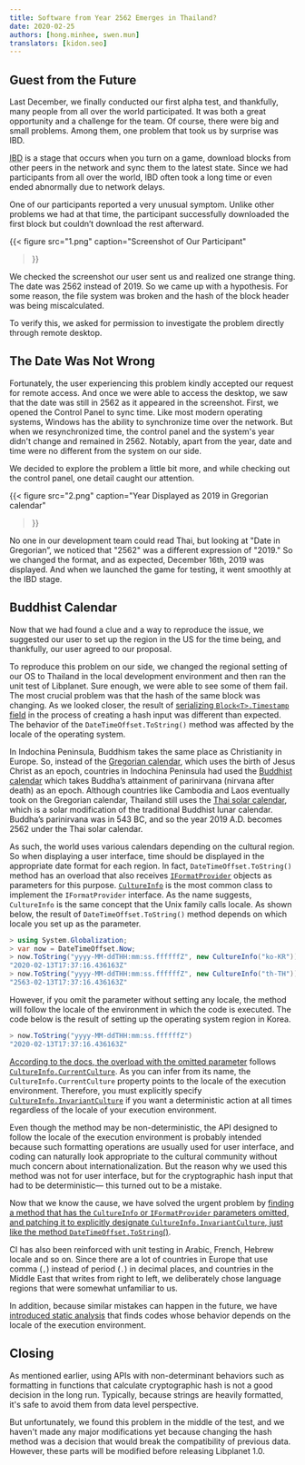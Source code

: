 ```yaml
---
title: Software from Year 2562 Emerges in Thailand?
date: 2020-02-25
authors: [hong.minhee, swen.mun]
translators: [kidon.seo]
---
```

## Guest from the Future

Last December, we finally conducted our first alpha test, and thankfully, many people from all over the world participated. It was both a great opportunity and a challenge for the team. Of course, there were big and small problems. Among them, one problem that took us by surprise was IBD.

<abbr title="initial block download">IBD</abbr> is a stage that occurs when you turn on a game, download blocks from other peers in the network and sync them to the latest state. Since we had participants from all over the world, IBD often took a long time or even ended abnormally due to network delays.

One of our participants reported a very unusual symptom. Unlike other problems we had at that time, the participant successfully downloaded the first block but couldn’t download the rest afterward.

{{<
figure
  src="1.png"
  caption="Screenshot of Our Participant"
>}}

We checked the screenshot our user sent us and realized one strange thing. The date was 2562 instead of 2019. So we came up with a hypothesis. For some reason, the file system was broken and the hash of the block header was being miscalculated.

To verify this, we asked for permission to investigate the problem directly through remote desktop.


## The Date Was Not Wrong

Fortunately, the user experiencing this problem kindly accepted our request for remote access. And once we were able to access the desktop, we saw that the date was still in 2562 as it appeared in the screenshot. First, we opened the Control Panel to sync time. Like most modern operating systems, Windows has the ability to synchronize time over the network. But when we resynchronized time, the control panel and the system's year didn't change and remained in 2562. Notably, apart from the year, date and time were no different from the system on our side.

We decided to explore the problem a little bit more, and while checking out the control panel, one detail caught our attention.

{{<
figure
  src="2.png"
  caption="Year Displayed as 2019 in Gregorian calendar"
>}}

No one in our development team could read Thai, but looking at "Date in Gregorian”, we noticed that "2562" was a different expression of "2019." So we changed the format, and as expected, December 16th, 2019 was displayed. And when we launched the game for testing, it went smoothly at the IBD stage.

## Buddhist Calendar

Now that we had found a clue and a way to reproduce the issue, we suggested our user to set up the region in the US for the time being, and thankfully, our user agreed to our proposal.

To reproduce this problem on our side, we changed the regional setting of our OS to Thailand in the local development environment and then ran the unit test of Libplanet. Sure enough, we were able to see some of them fail. The most crucial problem was that the hash of the same block was changing. As we looked closer, the result of [serializing `Block<T>.Timestamp` field][1] in the process of creating a hash input was different than expected. The behavior of the `DateTimeOffset.ToString()` method was affected by the locale of the operating system.

In Indochina Peninsula, Buddhism takes the same place as Christianity in Europe. So, instead of the [Gregorian calendar], which uses the birth of Jesus Christ as an epoch, countries in Indochina Peninsula had used the [Buddhist calendar] which takes Buddha’s attainment of parinirvana (nirvana after death) as an epoch. Although countries like Cambodia and Laos eventually took on the Gregorian calendar, Thailand still uses the [Thai solar calendar], which is a solar modification of the traditional Buddhist lunar calendar. Buddha’s parinirvana was in 543 BC, and so the year 2019 A.D. becomes 2562 under the Thai solar calendar.

As such, the world uses various calendars depending on the cultural region. So when displaying a user interface, time should be displayed in the appropriate date format for each region. In fact, `DateTimeOffset.ToString()` method has an overload that also receives [`IFormatProvider`][IFormatProvider] objects as parameters for this purpose. [`CultureInfo`][CultureInfo] is the most common class to implement the `IFormatProvider` interface. As the name suggests, `CultureInfo` is the same concept that the Unix family calls locale. As shown below, the result of `DateTimeOffset.ToString()` method depends on which locale you set up as the parameter.

```csharp
> using System.Globalization;
> var now = DateTimeOffset.Now;
> now.ToString("yyyy-MM-ddTHH:mm:ss.ffffffZ", new CultureInfo("ko-KR"))
"2020-02-13T17:37:16.436163Z"
> now.ToString("yyyy-MM-ddTHH:mm:ss.ffffffZ", new CultureInfo("th-TH"))
"2563-02-13T17:37:16.436163Z"
```

However, if you omit the parameter without setting any locale, the method will follow the locale of the environment in which the code is executed. The code below is the result of setting up the operating system region in Korea.

```csharp
> now.ToString("yyyy-MM-ddTHH:mm:ss.ffffffZ")
"2020-02-13T17:37:16.436163Z"
```

[According to the docs, the overload with the omitted parameter][2] follows [`CultureInfo.CurrentCulture`][CultureInfo.CurrentCulture]. As you can infer from its name, the `CultureInfo.CurrentCulture` property points to the locale of the execution environment. Therefore, you must explicitly specify [`CultureInfo.InvariantCulture`][CultureInfo.InvariantCulture] if you want a deterministic action at all times regardless of the locale of your execution environment.

Even though the method may be non-deterministic, the API designed to follow the locale of the execution environment is probably intended because such formatting operations are usually used for user interface, and coding can naturally look appropriate to the cultural community without much concern about internationalization. But the reason why we used this method was not for user interface, but for the cryptographic hash input that had to be deterministic— this turned out to be a mistake.

Now that we know the cause, we have solved the urgent problem by [finding a method that has the `CultureInfo` or `IFormatProvider` parameters omitted, and patching it to explicitly designate `CultureInfo.InvariantCulture`, just like the method `DateTimeOffset.ToString`()][libplanet#734].

CI has also been reinforced with unit testing in Arabic, French, Hebrew locale and so on. Since there are a lot of countries in Europe that use comma (`,`) instead of period (`.`) in decimal places, and countries in the Middle East that writes from right to left, we deliberately chose language regions that were somewhat unfamiliar to us.

In addition, because similar mistakes can happen in the future, we have [introduced static analysis][libplanet#737] that finds codes whose behavior depends on the locale of the execution environment.

[1]: https://github.com/planetarium/libplanet/blob/82aaba0c37591ebf51207038e8c5c122272ce98b/Libplanet/Blocks/Block.cs#L488
[2]: https://docs.microsoft.com/en-us/dotnet/api/system.datetimeoffset.tostring?view=netstandard-2.0#System_DateTimeOffset_ToString
[Gregorian calendar]: https://en.wikipedia.org/wiki/Gregorian_calendar
[Buddhist calendar]: https://en.wikipedia.org/wiki/Buddhist_calendar
[Thai solar calendar]: https://en.wikipedia.org/wiki/Thai_solar_calendar
[IFormatProvider]: https://docs.microsoft.com/en-us/dotnet/api/system.iformatprovider?view=netstandard-2.0
[CultureInfo]: https://docs.microsoft.com/en-us/dotnet/api/system.globalization.cultureinfo?view=netstandard-2.0
[CultureInfo.CurrentCulture]: https://docs.microsoft.com/en-us/dotnet/api/system.globalization.cultureinfo.currentculture?view=netstandard-2.0
[CultureInfo.InvariantCulture]: https://docs.microsoft.com/en-us/dotnet/api/system.globalization.cultureinfo.invariantculture?view=netstandard-2.0
[libplanet#734]: https://github.com/planetarium/libplanet/pull/734
[libplanet#737]: https://github.com/planetarium/libplanet/pull/737


## Closing

As mentioned earlier, using APIs with non-determinant behaviors such as formatting in functions that calculate cryptographic hash is not a good decision in the long run. Typically, because strings are heavily formatted, it's safe to avoid them from data level perspective.

But unfortunately, we found this problem in the middle of the test, and we haven't made any major modifications yet because changing the hash method was a decision that would break the compatibility of previous data. However, these parts will be modified before releasing Libplanet 1.0.
